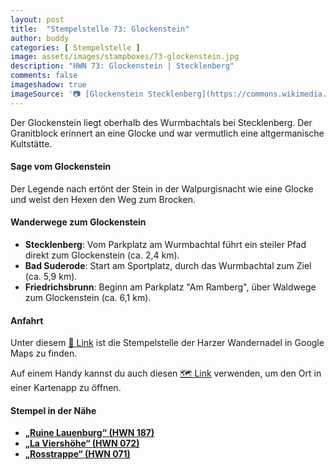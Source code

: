 ```yaml
---
layout: post
title:  "Stempelstelle 73: Glockenstein"
author: buddy
categories: [ Stempelstelle ]
image: assets/images/stampboxes/73-glockenstein.jpg
description: "HWN 73: Glockenstein | Stecklenberg"
comments: false
imageshadow: true
imageSource: '📷 [Glockenstein Stecklenberg](https://commons.wikimedia.org/wiki/File:Glockenstein_Stecklenberg.jpg) von <a href="//commons.wikimedia.org/wiki/User:B.Thomas95" title="User:B.Thomas95">Thomas Binder</a> unter Lizenz [CC BY-SA 4.0](https://creativecommons.org/licenses/by-sa/4.0)'
---
```


Der Glockenstein liegt oberhalb des Wurmbachtals bei Stecklenberg. Der Granitblock erinnert an eine Glocke und war vermutlich eine altgermanische Kultstätte.

#### Sage vom Glockenstein

Der Legende nach ertönt der Stein in der Walpurgisnacht wie eine Glocke und weist den Hexen den Weg zum Brocken.

#### Wanderwege zum Glockenstein

- **Stecklenberg**: Vom Parkplatz am Wurmbachtal führt ein steiler Pfad direkt zum Glockenstein (ca. 2,4 km).
- **Bad Suderode**: Start am Sportplatz, durch das Wurmbachtal zum Ziel (ca. 5,9 km).
- **Friedrichsbrunn**: Beginn am Parkplatz "Am Ramberg", über Waldwege zum Glockenstein (ca. 6,1 km).

#### Anfahrt

Unter diesem [📍 Link](https://www.google.com/maps/dir/?api=1&origin=&destination=51.72912%2C%2011.05713) ist die Stempelstelle der Harzer Wandernadel in Google Maps zu finden.

<div class="android-only">
  Auf einem Handy kannst du auch diesen 
  <a href="geo:51.72912,11.05713">🗺️ Link</a> 
  verwenden, um den Ort in einer Kartenapp zu öffnen.
  <p></p>
</div>

#### Stempel in der Nähe

- [**„Ruine Lauenburg“ (HWN 187)**](/stempelstelle-187-lauenburg)
- [**„La Viershöhe“ (HWN 072)**](/stempelstelle-072-la-viershoehe)
- [**„Rosstrappe“ (HWN 071)**](/stempelstelle-071-rosstrappe-abzweig-schurre)
